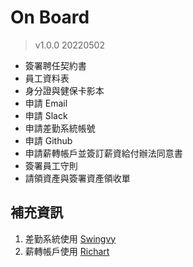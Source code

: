 # On Board
> v1.0.0 20220502
- 簽署聘任契約書
- 員工資料表
- 身分證與健保卡影本
- 申請 Email
- 申請 Slack
- 申請差勤系統帳號
- 申請 Github
- 申請薪轉帳戶並簽訂薪資給付辦法同意書
- 簽署員工守則
- 請領資產與簽署資產領收單

## 補充資訊
1. 差勤系統使用 [Swingvy](https://www.swingvy.com/)
2. 薪轉帳戶使用 [Richart](https://richart.tw/)
